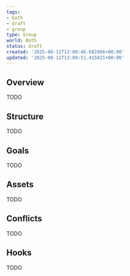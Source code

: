 ```yaml
---
tags:
- both
- draft
- group
type: Group
world: Both
status: draft
created: '2025-08-11T13:08:46.682966+00:00'
updated: '2025-08-11T13:08:51.415821+00:00'
---
```



## Overview

TODO
## Structure

TODO
## Goals

TODO
## Assets

TODO
## Conflicts

TODO
## Hooks

TODO
